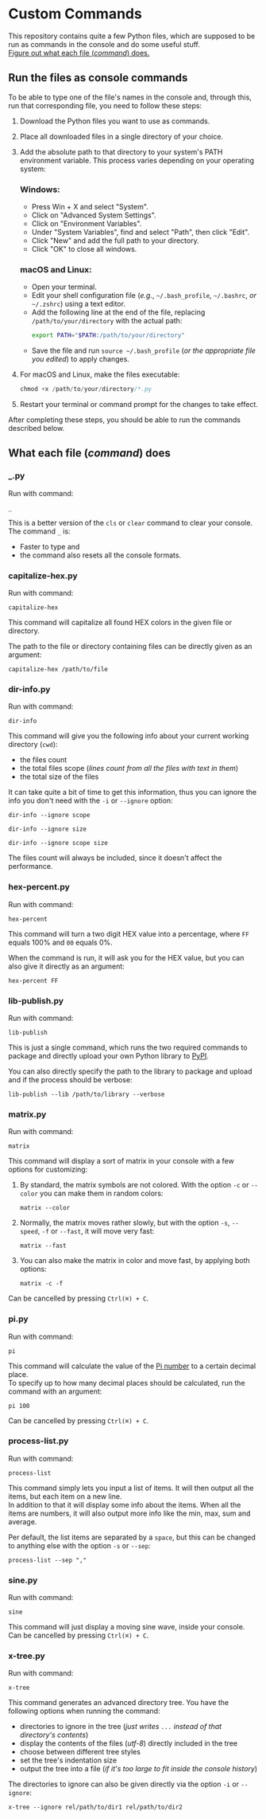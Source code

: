 # Custom Commands
This repository contains quite a few Python files, which are supposed to be run as commands in the console and do some useful stuff.<br>
[Figure out what each file (*command*) does.](#whateachcommanddoes)


## Run the files as console commands
To be able to type one of the file's names in the console and, through this, run that corresponding file, you need to follow these steps:

1. Download the Python files you want to use as commands.
2. Place all downloaded files in a single directory of your choice.
3. Add the absolute path to that directory to your system's PATH environment variable. This process varies depending on your operating system:

   ### Windows:
   * Press Win + X and select "System".
   * Click on "Advanced System Settings".
   * Click on "Environment Variables".
   * Under "System Variables", find and select "Path", then click "Edit".
   * Click "New" and add the full path to your directory.
   * Click "OK" to close all windows.

   ### macOS and Linux:
   * Open your terminal.
   * Edit your shell configuration file (*e.g.*, `~/.bash_profile`, `~/.bashrc`, *or* `~/.zshrc`) using a text editor.
   * Add the following line at the end of the file, replacing `/path/to/your/directory` with the actual path:
     ```bash
     export PATH="$PATH:/path/to/your/directory"
     ```
   * Save the file and run `source ~/.bash_profile` (*or the appropriate file you edited*) to apply changes.

4. For macOS and Linux, make the files executable:
   ```s
   chmod +x /path/to/your/directory/*.py
   ```
5. Restart your terminal or command prompt for the changes to take effect.

After completing these steps, you should be able to run the commands described below.


## <span id="whateachcommanddoes">What each file (*command*) does</span>


### _.py
Run with command:
```console
_
```
This is a better version of the `cls` or `clear` command to clear your console. The command `_` is:<br>
* Faster to type and
* the command also resets all the console formats.


### capitalize-hex.py
Run with command:
```console
capitalize-hex
```
This command will capitalize all found HEX colors in the given file or directory.

The path to the file or directory containing files can be directly given as an argument:
```console
capitalize-hex /path/to/file
```


### dir-info.py
Run with command:
```console
dir-info
```
This command will give you the following info about your current working directory (`cwd`):
* the files count
* the total files scope (*lines count from all the files with text in them*)
* the total size of the files

It can take quite a bit of time to get this information, thus you can ignore the info you don't need with the `-i` or `--ignore` option:
```console
dir-info --ignore scope
```
```console
dir-info --ignore size
```
```console
dir-info --ignore scope size
```
The files count will always be included, since it doesn't affect the performance.


### hex-percent.py
Run with command:
```console
hex-percent
```
This command will turn a two digit HEX value into a percentage, where `FF` equals 100% and `00` equals 0%.

When the command is run, it will ask you for the HEX value, but you can also give it directly as an argument:
```console
hex-percent FF
```


### lib-publish.py
Run with command:
```console
lib-publish
```
This is just a single command, which runs the two required commands to package and directly upload your own Python library to [PyPI](https://pypi.org/).

You can also directly specify the path to the library to package and upload and if the process should be verbose:
```console
lib-publish --lib /path/to/library --verbose
```


### matrix.py
Run with command:
```console
matrix
```
This command will display a sort of matrix in your console with a few options for customizing:
1. By standard, the matrix symbols are not colored. With the option `-c` or `--color` you can make them in random colors:
   ```console
   matrix --color
   ```
3. Normally, the matrix moves rather slowly, but with the option `-s`, `--speed`, `-f` or `--fast`, it will move very fast:
   ```console
   matrix --fast
   ```
3. You can also make the matrix in color and move fast, by applying both options:
   ```console
   matrix -c -f
   ```
Can be cancelled by pressing `Ctrl(⌘) + C`.


### pi.py
Run with command:
```console
pi
```
This command will calculate the value of the [Pi number](https://en.wikipedia.org/wiki/Pi) to a certain decimal place.<br>
To specify up to how many decimal places should be calculated, run the command with an argument:
```console
pi 100
```
Can be cancelled by pressing `Ctrl(⌘) + C`.


### process-list.py
Run with command:
```console
process-list
```
This command simply lets you input a list of items. It will then output all the items, but each item on a new line.<br>
In addition to that it will display some info about the items. When all the items are numbers, it will also output more info like the min, max, sum and average.

Per default, the list items are separated by a `space`, but this can be changed to anything else with the option `-s` or `--sep`:
```console
process-list --sep ","
```


### sine.py
Run with command:
```console
sine
```
This command will just display a moving sine wave, inside your console.<br>
Can be cancelled by pressing `Ctrl(⌘) + C`.


### x-tree.py
Run with command:
```console
x-tree
```
This command generates an advanced directory tree. You have the following options when running the command:
* directories to ignore in the tree (*just writes `...` instead of that directory's contents*)
* display the contents of the files (*utf-8*) directly included in the tree
* choose between different tree styles
* set the tree's indentation size
* output the tree into a file (*if it's too large to fit inside the console history*)

The directories to ignore can also be given directly via the option `-i` or `--ignore`:
```console
x-tree --ignore rel/path/to/dir1 rel/path/to/dir2
```
